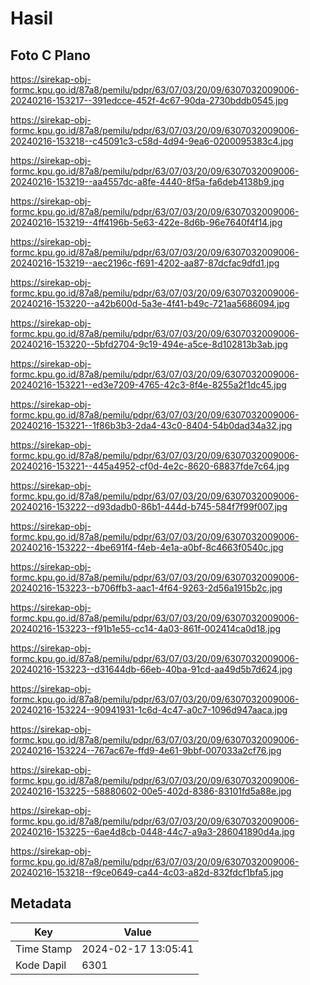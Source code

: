 # Hasil

## Foto C Plano

https://sirekap-obj-formc.kpu.go.id/87a8/pemilu/pdpr/63/07/03/20/09/6307032009006-20240216-153217--391edcce-452f-4c67-90da-2730bddb0545.jpg

https://sirekap-obj-formc.kpu.go.id/87a8/pemilu/pdpr/63/07/03/20/09/6307032009006-20240216-153218--c45091c3-c58d-4d94-9ea6-0200095383c4.jpg

https://sirekap-obj-formc.kpu.go.id/87a8/pemilu/pdpr/63/07/03/20/09/6307032009006-20240216-153219--aa4557dc-a8fe-4440-8f5a-fa6deb4138b9.jpg

https://sirekap-obj-formc.kpu.go.id/87a8/pemilu/pdpr/63/07/03/20/09/6307032009006-20240216-153219--4ff4196b-5e63-422e-8d6b-96e7640f4f14.jpg

https://sirekap-obj-formc.kpu.go.id/87a8/pemilu/pdpr/63/07/03/20/09/6307032009006-20240216-153219--aec2196c-f691-4202-aa87-87dcfac9dfd1.jpg

https://sirekap-obj-formc.kpu.go.id/87a8/pemilu/pdpr/63/07/03/20/09/6307032009006-20240216-153220--a42b600d-5a3e-4f41-b49c-721aa5686094.jpg

https://sirekap-obj-formc.kpu.go.id/87a8/pemilu/pdpr/63/07/03/20/09/6307032009006-20240216-153220--5bfd2704-9c19-494e-a5ce-8d102813b3ab.jpg

https://sirekap-obj-formc.kpu.go.id/87a8/pemilu/pdpr/63/07/03/20/09/6307032009006-20240216-153221--ed3e7209-4765-42c3-8f4e-8255a2f1dc45.jpg

https://sirekap-obj-formc.kpu.go.id/87a8/pemilu/pdpr/63/07/03/20/09/6307032009006-20240216-153221--1f86b3b3-2da4-43c0-8404-54b0dad34a32.jpg

https://sirekap-obj-formc.kpu.go.id/87a8/pemilu/pdpr/63/07/03/20/09/6307032009006-20240216-153221--445a4952-cf0d-4e2c-8620-68837fde7c64.jpg

https://sirekap-obj-formc.kpu.go.id/87a8/pemilu/pdpr/63/07/03/20/09/6307032009006-20240216-153222--d93dadb0-86b1-444d-b745-584f7f99f007.jpg

https://sirekap-obj-formc.kpu.go.id/87a8/pemilu/pdpr/63/07/03/20/09/6307032009006-20240216-153222--4be691f4-f4eb-4e1a-a0bf-8c4663f0540c.jpg

https://sirekap-obj-formc.kpu.go.id/87a8/pemilu/pdpr/63/07/03/20/09/6307032009006-20240216-153223--b706ffb3-aac1-4f64-9263-2d56a1915b2c.jpg

https://sirekap-obj-formc.kpu.go.id/87a8/pemilu/pdpr/63/07/03/20/09/6307032009006-20240216-153223--f91b1e55-cc14-4a03-861f-002414ca0d18.jpg

https://sirekap-obj-formc.kpu.go.id/87a8/pemilu/pdpr/63/07/03/20/09/6307032009006-20240216-153223--d31644db-66eb-40ba-91cd-aa49d5b7d624.jpg

https://sirekap-obj-formc.kpu.go.id/87a8/pemilu/pdpr/63/07/03/20/09/6307032009006-20240216-153224--90941931-1c6d-4c47-a0c7-1096d947aaca.jpg

https://sirekap-obj-formc.kpu.go.id/87a8/pemilu/pdpr/63/07/03/20/09/6307032009006-20240216-153224--767ac67e-ffd9-4e61-9bbf-007033a2cf76.jpg

https://sirekap-obj-formc.kpu.go.id/87a8/pemilu/pdpr/63/07/03/20/09/6307032009006-20240216-153225--58880602-00e5-402d-8386-83101fd5a88e.jpg

https://sirekap-obj-formc.kpu.go.id/87a8/pemilu/pdpr/63/07/03/20/09/6307032009006-20240216-153225--6ae4d8cb-0448-44c7-a9a3-286041890d4a.jpg

https://sirekap-obj-formc.kpu.go.id/87a8/pemilu/pdpr/63/07/03/20/09/6307032009006-20240216-153218--f9ce0649-ca44-4c03-a82d-832fdcf1bfa5.jpg


## Metadata

| Key        | Value               |
| ---------- | ------------------- |
| Time Stamp | 2024-02-17 13:05:41 |
| Kode Dapil | 6301                |



